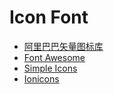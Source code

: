 # Icon Font

* [阿里巴巴矢量图标库](http://www.iconfont.cn/)
* [Font Awesome](http://fontawesome.io/)
* [Simple Icons](http://simpleicons.org/)
* [Ionicons](http://ionicons.com/)
